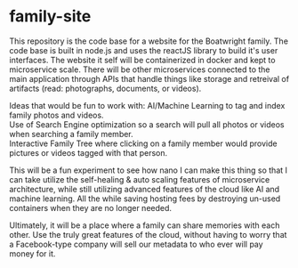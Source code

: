 # family-site

This repository is the code base for a website for the Boatwright family.  The code base is built in node.js and uses the reactJS library to build it's user interfaces. The website it self will be containerized in docker and kept to microservice scale.  There will be other microservices connected to the main application through APIs that handle things like storage and retreival of artifacts (read: photographs, documents, or videos).

Ideas that would be fun to work with:
AI/Machine Learning to tag and index family photos and videos.  
Use of Search Engine optimization so a search will pull all photos or videos when searching a family member.  
Interactive Family Tree where clicking on a family member would provide pictures or videos tagged with that person.

This will be a fun experiment to see how nano I can make this thing so that I can take utilize the self-healing & auto scaling features of microservice architecture, while still utilizing advanced features of the cloud like AI and machine learning.  All the while saving hosting fees by destroying un-used containers when they are no longer needed.

Ultimately, it will be a place where a family can share memories with each other.  Use the truly great features of the cloud, without having to worry that a Facebook-type company will sell our metadata to who ever will pay money for it. 

